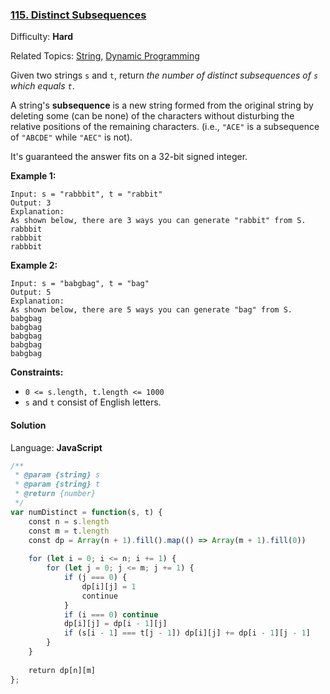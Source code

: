 ### [115\. Distinct Subsequences](https://leetcode.com/problems/distinct-subsequences/)

Difficulty: **Hard**  

Related Topics: [String](https://leetcode.com/tag/string/), [Dynamic Programming](https://leetcode.com/tag/dynamic-programming/)


Given two strings `s` and `t`, return _the number of distinct subsequences of `s` which equals `t`_.

A string's **subsequence** is a new string formed from the original string by deleting some (can be none) of the characters without disturbing the relative positions of the remaining characters. (i.e., `"ACE"` is a subsequence of `"ABCDE"` while `"AEC"` is not).

It's guaranteed the answer fits on a 32-bit signed integer.

**Example 1:**

```
Input: s = "rabbbit", t = "rabbit"
Output: 3
Explanation:
As shown below, there are 3 ways you can generate "rabbit" from S.
rabbbit
rabbbit
rabbbit
```

**Example 2:**

```
Input: s = "babgbag", t = "bag"
Output: 5
Explanation:
As shown below, there are 5 ways you can generate "bag" from S.
babgbag
babgbag
babgbag
babgbag
babgbag
```

**Constraints:**

*   `0 <= s.length, t.length <= 1000`
*   `s` and `t` consist of English letters.


#### Solution

Language: **JavaScript**

```javascript
/**
 * @param {string} s
 * @param {string} t
 * @return {number}
 */
var numDistinct = function(s, t) {
    const n = s.length
    const m = t.length
    const dp = Array(n + 1).fill().map(() => Array(m + 1).fill(0))
    
    for (let i = 0; i <= n; i += 1) {
        for (let j = 0; j <= m; j += 1) {
            if (j === 0) {
                dp[i][j] = 1
                continue
            }
            if (i === 0) continue
            dp[i][j] = dp[i - 1][j]
            if (s[i - 1] === t[j - 1]) dp[i][j] += dp[i - 1][j - 1]
        }
    }
    
    return dp[n][m]
};
```
